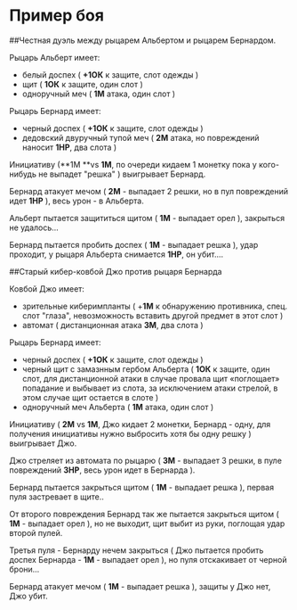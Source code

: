 # Пример боя

##Честная дуэль между рыцарем Альбертом и рыцарем Бернардом.

Рыцарь Альберт имеет:
* белый доспех ( **+1ОК** к защите, слот одежды )
* щит ( **1ОК** к защите, один слот )
* одноручный меч ( **1М** атака, один слот )

Рыцарь Бернард имеет:
* черный доспех ( **+1ОК** к защите, слот одежды )
* дедовский двуручный тупой меч ( **2М** атака, но повреждений наносит **1HP**, два слота )

Инициативу (**1M **vs **1M**, по очереди кидаем 1 монетку пока у кого-нибудь не выпадет "решка" ) выигрывает Бернард.

Бернард атакует мечом ( **2M** - выпадает 2 решки, но в пул повреждений идет **1HP** ), весь урон - в Альберта.

Альберт пытается защититься щитом ( **1M** - выпадает орел ), закрыться не удалось...

Бернард пытается пробить доспех ( **1М** - выпадает решка ), удар проходит, у рыцаря Альберта снимается **1НP**, он убит....

##Старый кибер-ковбой Джо против рыцаря Бернарда

Ковбой Джо имеет:
* зрительные киберимпланты ( +**1M** к обнаружению противника, спец. слот "глаза", невозможность вставить другой предмет в этот слот )
* автомат ( дистанционная атака **3М**, два слота )

Рыцарь Бернард имеет:
* черный доспех ( **+1ОК** к защите, слот одежды )
* черный щит с замазнным гербом Альберта ( **1ОК** к защите, один слот, для дистанционной атаки в случае провала щит «поглощает» попадание и выбывает из слота, за исключением атаки стрелой, в этом случае щит остается в слоте )
* одноручный меч Альберта ( **1М** атака, один слот )

Инициативу ( **2M** vs **1M**, Джо кидает 2 монетки, Бернард - одну, для получения инициативы нужно выбросить хотя бы одну решку ) выигрывает Джо.

Джо стреляет из автомата по рыцарю ( **3M** - выпадает 3 решки, в пуле повреждений **3HP**, весь урон идет в Бернарда ).

Бернард пытается закрыться щитом ( **1M** - выпадает решка ), первая пуля застревает в щите.. 

От второго повреждения Бернард так же пытается закрыться щитом ( **1М** - выпадает орел ), но не выходит, щит выбит из руки, поглощая удар второй пулей.

Третья пуля - Бернарду нечем закрыться ( Джо пытается пробить доспех Бернарда - **1M** - выпадает орел ), но пуля отскакивает от черной брони... 

Бернард атакует мечом ( **1М** - выпадает решка ), защиты у Джо нет, Джо убит.